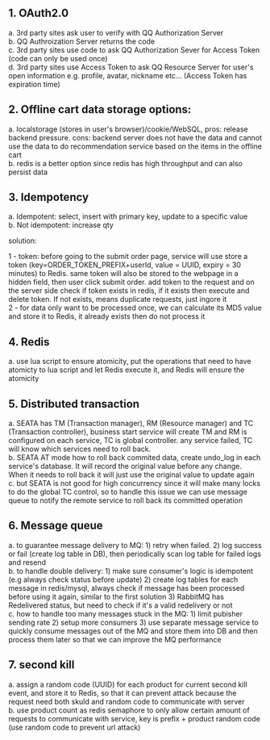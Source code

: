 ## 1. OAuth2.0

a. 3rd party sites ask user to verify with QQ Authorization Server  
b. QQ Authroization Server returns the code  
c. 3rd party sites use code to ask QQ Authorization Sever for Access Token (code can only be used once)  
d. 3rd party sites use Access Token to ask QQ Resource Server for user's open information e.g. profile, avatar, nickname etc... (Access Token has expiration time)

## 2. Offline cart data storage options:

a. localstorage (stores in user's browser)/cookie/WebSQL, pros: release backend pressure. cons: backend server does not have the data and cannot use the data to do recommendation service based on the items in the offline cart  
b. redis is a better option since redis has high throughput and can also persist data

## 3. Idempotency

a. Idempotent: select, insert with primary key, update to a specific value  
b. Not idempotent: increase qty

solution:

 1 - token: before going to the submit order page, service will use store a token (key=ORDER_TOKEN_PREFIX+userId, value = UUID, expiry = 30 minutes) to Redis. same token will also be stored to the webpage in a hidden field, then user click submit order. add token to the request and on the server side check if token exists in redis, if it exists then execute and delete token. If not exists, means duplicate requests, just ingore it  
 2 - for data only want to be processed once, we can calculate its MD5 value and store it to Redis, it already exists then do not process it

## 4. Redis

a. use lua script to ensure atomicity, put the operations that need to have atomicty to lua script and let Redis execute it, and Redis will ensure the atomicity

## 5. Distributed transaction

a. SEATA has TM (Transaction manager), RM (Resource manager) and TC (Transaction controller), business start service will create TM and RM is configured on each service, TC is global controller. any service failed, TC will know which services need to roll back.  
b. SEATA AT mode how to roll back commited data, create undo_log in each service's database. It will record the original value before any change. When it needs to roll back it will just use the original value to update again  
c. but SEATA is not good for high concurrency since it will make many locks to do the global TC control, so to handle this issue we can use message queue to notify the remote service to roll back its committed operation

## 6. Message queue

a. to guarantee message delivery to MQ: 1) retry when failed. 2) log success or fail (create log table in DB), then periodically scan log table for failed logs and resend  
b. to handle double delivery: 1) make sure consumer's logic is idempotent (e.g always check status before update) 2) create log tables for each message in redis/mysql, always check if message has been processed before using it again, similar to the first solution 3) RabbitMQ has Redelivered status, but need to check if it's a valid redelivery or not  
c. how to handle too many messages stuck in the MQ: 1) limit pubisher sending rate 2) setup more consumers 3) use separate message service to quickly consume messages out of the MQ and store them into DB and then process them later so that we can improve the MQ performance

## 7. second kill

a. assign a random code (UUID) for each product for current second kill event, and store it to Redis, so that it can prevent attack because the request need both skuId and random code to communicate with server  
b. use product count as redis semaphore to only allow certain amount of requests to communicate with service, key is prefix + product random code (use random code to prevent url attack)
